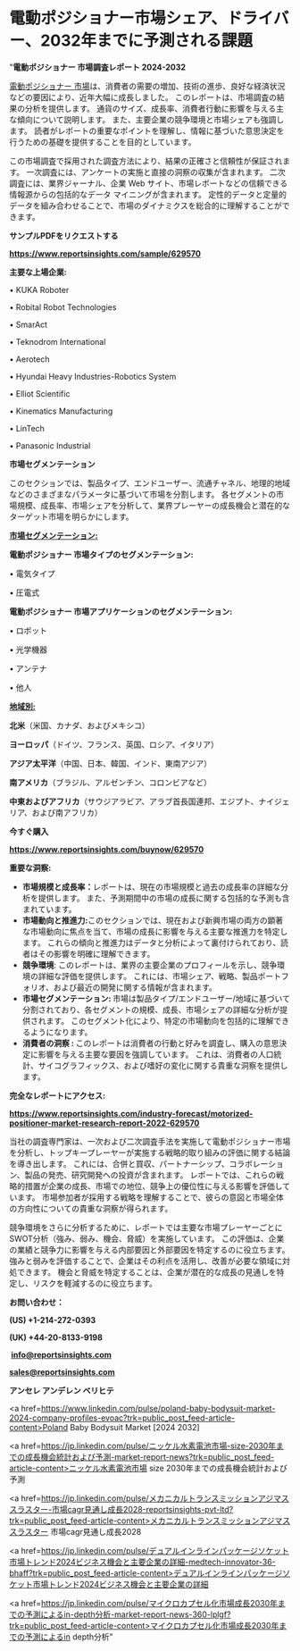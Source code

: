 # 電動ポジショナー市場シェア、ドライバー、2032年までに予測される課題

"<strong>電動ポジショナー 市場調査レポート 2024-2032</strong>

<a href=https://www.reportsinsights.com/sample/629570>電動ポジショナー 市場</a>は、消費者の需要の増加、技術の進歩、良好な経済状況などの要因により、近年大幅に成長しました。 このレポートは、市場調査の結果の分析を提供します。 通貨のサイズ、成長率、消費者行動に影響を与える主な傾向について説明します。 また、主要企業の競争環境と市場シェアも強調します。 読者がレポートの重要なポイントを理解し、情報に基づいた意思決定を行うための基礎を提供することを目的としています。

この市場調査で採用された調査方法により、結果の正確さと信頼性が保証されます。 一次調査には、アンケートの実施と直接の洞察の収集が含まれます。 二次調査には、業界ジャーナル、企業 Web サイト、市場レポートなどの信頼できる情報源からの包括的なデータ マイニングが含まれます。 定性的データと定量的データを組み合わせることで、市場のダイナミクスを総合的に理解することができます。

<strong><b>サンプルPDFをリクエストする</b></strong>

<a href=https://www.reportsinsights.com/sample/629570><strong><u>https://www.reportsinsights.com/sample/629570</u></strong></a>

<strong>主要な上場企業:</strong>

• KUKA Roboter

• Robital Robot Technologies

• SmarAct

• Teknodrom International

• Aerotech

• Hyundai Heavy Industries-Robotics System

• Elliot Scientific

• Kinematics Manufacturing

• LinTech

• Panasonic Industrial

<strong>市場セグメンテーション</strong>

このセクションでは、製品タイプ、エンドユーザー、流通チャネル、地理的地域などのさまざまなパラメータに基づいて市場を分割します。 各セグメントの市場規模、成長率、市場シェアを分析して、業界プレーヤーの成長機会と潜在的なターゲット市場を明らかにします。

<strong><u>市場セグメンテーション</u></strong><strong><u>:</u></strong>

<strong>電動ポジショナー 市場タイプのセグメンテーション:</strong>

• 電気タイプ

• 圧電式

<strong>電動ポジショナー 市場アプリケーションのセグメンテーション:</strong>

• ロボット

• 光学機器

• アンテナ

• 他人

<strong><u>地域別</u></strong><strong><u>:</u></strong>

<strong>北米</strong>（米国、カナダ、およびメキシコ）

<strong>ヨーロッパ</strong>（ドイツ、フランス、英国、ロシア、イタリア）

<strong>アジア太平洋</strong>（中国、日本、韓国、インド、東南アジア）

<strong>南アメリカ</strong>（ブラジル、アルゼンチン、コロンビアなど）

<strong>中東およびアフリカ</strong>（サウジアラビア、アラブ首長国連邦、エジプト、ナイジェリア、および南アフリカ）

<strong>今すぐ購入</strong>

<a href=https://www.reportsinsights.com/buynow/629570><strong><u>https://www.reportsinsights.com/buynow/629570</u></strong></a>

<strong>重要な洞察:</strong>
<ul>
  <li><strong>市場規模と成長率：</strong>レポートは、現在の市場規模と過去の成長率の詳細な分析を提供します。 また、予測期間中の市場の成長に関する包括的な予測も含まれています。</li>
  <li><strong>市場動向と推進力:</strong>このセクションでは、現在および新興市場の両方の顕著な市場動向に焦点を当て、市場の成長に影響を与える主要な推進力を特定します。 これらの傾向と推進力はデータと分析によって裏付けられており、読者はその影響を明確に理解できます。</li>
  <li><strong>競争環境</strong>: このレポートは、業界の主要企業のプロフィールを示し、競争環境の詳細な評価を提供します。 これには、市場シェア、戦略、製品ポートフォリオ、および最近の開発に関する情報が含まれます。</li>
  <li><strong>市場セグメンテーション: </strong>市場は製品タイプ/エンドユーザー/地域に基づいて分割されており、各セグメントの規模、成長、市場シェアの詳細な分析が提供されます。 このセグメント化により、特定の市場動向を包括的に理解できるようになります。</li>
  <li><strong>消費者の洞察 : </strong>このレポートは消費者の行動と好みを調査し、購入の意思決定に影響を与える主要な要因を強調しています。 これは、消費者の人口統計、サイコグラフィックス、および嗜好の変化に関する貴重な洞察を提供します。</li>
</ul>
<strong>完全なレポートにアクセス:</strong>

<a href=https://www.reportsinsights.com/industry-forecast/motorized-positioner-market-research-report-2022-629570><strong><u><b>https://www.reportsinsights.com/industry-forecast/motorized-positioner-market-research-report-2022-629570</b></u></strong></a>

当社の調査専門家は、一次および二次調査手法を実施して電動ポジショナー市場を分析し、トップキープレーヤーが実施する戦略的取り組みの評価に関する結論を導き出します。 これには、合併と買収、パートナーシップ、コラボレーション、製品の発売、研究開発への投資が含まれます。 レポートでは、これらの戦略的措置が企業の成長、市場での地位、競争上の優位性に与える影響を評価しています。 市場参加者が採用する戦略を理解することで、彼らの意図と市場全体の方向性についての貴重な洞察が得られます。

競争環境をさらに分析するために、レポートでは主要な市場プレーヤーごとにSWOT分析（強み、弱み、機会、脅威）を実施しています。 この評価は、企業の業績と競争力に影響を与える内部要因と外部要因を特定するのに役立ちます。 強みと弱みを評価することで、企業はその利点を活用し、改善が必要な領域に対処できます。 機会と脅威を特定することは、企業が潜在的な成長の見通しを特定し、リスクを軽減するのに役立ちます。

<strong>お問い合わせ：</strong>

<strong>(US) +1-214-272-0393</strong>

<strong>(UK) +44-20-8133-9198</strong>

<strong> </strong><a href=info@reportsinsights.com><strong><u>info@reportsinsights.com</u></strong></a>

<a href=sales@reportsinsights.com><strong><u>sales@reportsinsights.com</u></strong></a>

<strong>アンセレ アンデレン ベリヒテ</strong>

<a href=https://www.linkedin.com/pulse/poland-baby-bodysuit-market-2024-company-profiles-evoac?trk=public_post_feed-article-content>Poland Baby Bodysuit Market [2024 2032]</a>

<a href=https://jp.linkedin.com/pulse/ニッケル水素電池市場-size-2030年までの成長機会統計および予測-market-report-news?trk=public_post_feed-article-content>ニッケル水素電池市場 size 2030年までの成長機会統計および予測</a>

<a href=https://jp.linkedin.com/pulse/メカニカルトランスミッションアジマススラスター-市場cagr見通し成長2028-reportsinsights-pvt-ltd?trk=public_post_feed-article-content>メカニカルトランスミッションアジマススラスター 市場cagr見通し成長2028</a>

<a href=https://jp.linkedin.com/pulse/デュアルインラインパッケージソケット市場トレンド2024ビジネス機会と主要企業の詳細-medtech-innovator-36-bhaff?trk=public_post_feed-article-content>デュアルインラインパッケージソケット市場トレンド2024ビジネス機会と主要企業の詳細</a>

<a href=https://jp.linkedin.com/pulse/マイクロカプセル化市場成長2030年までの予測によるin-depth分析-market-report-news-360-lplgf?trk=public_post_feed-article-content>マイクロカプセル化市場成長2030年までの予測によるin depth分析</a>"
